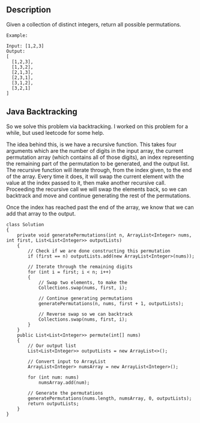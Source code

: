 ## Description

Given a collection of distinct integers, return all possible permutations.

```
Example:

Input: [1,2,3]
Output:
[
  [1,2,3],
  [1,3,2],
  [2,1,3],
  [2,3,1],
  [3,1,2],
  [3,2,1]
]
```

## Java Backtracking

So we solve this problem via backtracking. I worked on this problem for a while, but used leetcode for some help.

The idea behind this, is we have a recursive function. This takes four arguments which are the number of digits in the input array, the current permutation array (which contains all of those digits), an index representing the remaining part of the permutation to be generated, and the output list. The recursive function will iterate through, from the index given, to the end of the array. Every time it does, it will swap the current element with the value at the index passed to it, then make another recursive call. Proceeding the recursive call we will swap the elements back, so we can backtrack and move and continue generating the rest of the permutations.

Once the index has reached past the end of the array, we know that we can add that array to the output.

```
class Solution 
{    
    private void generatePermutations(int n, ArrayList<Integer> nums, int first, List<List<Integer>> outputLists)
    {
        // Check if we are done constructing this permutation
        if (first == n) outputLists.add(new ArrayList<Integer>(nums));
        
        // Iterate through the remaining digits
        for (int i = first; i < n; i++)
        {
            // Swap two elements, to make the
            Collections.swap(nums, first, i);
            
            // Continue generating permutations
            generatePermutations(n, nums, first + 1, outputLists);
            
            // Reverse swap so we can backtrack
            Collections.swap(nums, first, i);
        }
    }
    public List<List<Integer>> permute(int[] nums) 
    {
        // Our output list
        List<List<Integer>> outputLists = new ArrayList<>();
        
        // Convert input to ArrayList
        ArrayList<Integer> numsArray = new ArrayList<Integer>();
        
        for (int num: nums)
            numsArray.add(num);
            
        // Generate the permutations
        generatePermutations(nums.length, numsArray, 0, outputLists);
        return outputLists;
    }
}
```